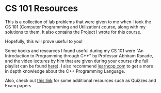 # CS 101 Resources

This is a collection of lab problems that were given to me when I took the CS 101 (Computer Programming and Utilization) course, along with my solutions to them.
It also contains the Project I wrote for this course.

Hopefully, this will prove useful to you!

Some books and resources I found useful during my CS 101 were "An Introduction to Programming through C++" by Professor Abhiram Ranade,
and the video lectures by him that are given during your course (the full playlist can be found [here](https://www.youtube.com/playlist?list=PLOzRYVm0a65eklyMDXGSWObRA-7lCdkSm)). I also recommend [learncpp.com](https://www.learncpp.com/) to get a more in depth knowledge about the C++ Programming Language.

Also, check out [this link](https://drive.google.com/drive/folders/1QFUvWe9oxEdaQDQWlI3IboM6BQjiI9Mx) for some additional resources such as Quizzes and Exam papers.